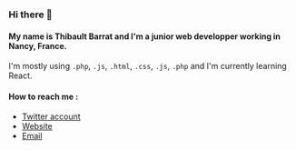 ### Hi there 👋

#### My name is Thibault Barrat and I'm a junior web developper working in Nancy, France.
I'm mostly using `.php`, `.js`, `.html`, `.css`, `.js`, `.php` and I'm currently learning React.

#### How to reach me :
- [Twitter account](https://twitter.com/thib_bar)
- [Website](https://www.thibault-barrat.com/)
- [Email](mailto:contact@thibault-barrat.com) 

